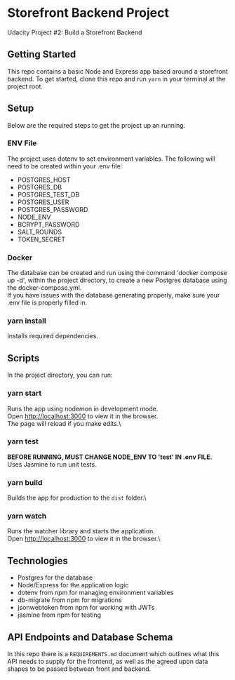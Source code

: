 # Storefront Backend Project

Udacity Project #2: Build a Storefront Backend

## Getting Started

This repo contains a basic Node and Express app based around a storefront backend. To get started, clone this repo and run `yarn` in your terminal at the project root.

## Setup

Below are the required steps to get the project up an running.

### ENV File

The project uses dotenv to set environment variables. The following will need to be created within your .env file:

- POSTGRES_HOST
- POSTGRES_DB
- POSTGRES_TEST_DB
- POSTGRES_USER
- POSTGRES_PASSWORD
- NODE_ENV
- BCRYPT_PASSWORD
- SALT_ROUNDS
- TOKEN_SECRET

### Docker

The database can be created and run using the command 'docker compose up -d', within the project directory, to create a new Postgres database using the docker-compose.yml.\
If you have issues with the database generating properly, make sure your .env file is properly filled in.

### yarn install

Installs required dependencies.

## Scripts

In the project directory, you can run:

### yarn start

Runs the app using nodemon in development mode.\
Open [http://localhost:3000](http://localhost:3000) to view it in the browser.\
The page will reload if you make edits.\

### yarn test

**BEFORE RUNNING, MUST CHANGE NODE_ENV TO 'test' IN .env FILE.**
Uses Jasmine to run unit tests.

### yarn build

Builds the app for production to the `dist` folder.\

### yarn watch

Runs the watcher library and starts the application.\
Open [http://localhost:3000](http://localhost:3000) to view it in the browser.\

## Technologies

- Postgres for the database
- Node/Express for the application logic
- dotenv from npm for managing environment variables
- db-migrate from npm for migrations
- jsonwebtoken from npm for working with JWTs
- jasmine from npm for testing

## API Endpoints and Database Schema

In this repo there is a `REQUIREMENTS.md` document which outlines what this API needs to supply for the frontend, as well as the agreed upon data shapes to be passed between front and backend.
